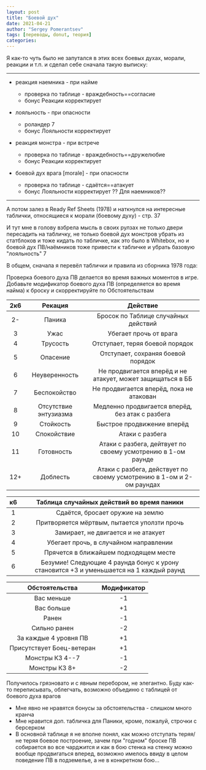 ```yaml
---
layout: post
title: "Боевой дух"
date: 2021-04-21
author: "Sergey Pomerantsev"
tags: [переводы, donut, теория]
categories:
---
```


Я как-то чуть было не запутался в этих всех боевых духах, морали, реакции и т.п. и сделал себе сначала такую выписку:

---

- реакция наемника - при найме
	- проверка по таблице - враждебность==согласие
	-  бонус Реакции корректирует

- лояльность - при опасности
	- роландер 7
	- бонус Лояльности корректирует

- реакция монстра - при встрече
	- проверка по таблице - враждебность==дружелюбие
	- бонус Реакции корректирует

- боевой дух врага [morale] - при опасности
	- проверка по таблице - сдаётся==атакует
	- бонус Лояльности корректирует ?? Для наемников??

---

А потом залез в Ready Ref Sheets (1978) и наткнулся на интересные таблички, относящиеся к морали (боевому духу) - стр. 37

И тут мне в голову взбрела мысль в своих рулзах не только двери пересадить на табличку, не только боевой дух монстров убрать из статблоков и тоже кидать по табличке, как это было в Whitebox, но и боевой дух ПВ/наёмников тоже привести к табличке и убрать базовую "лояльность" 7

В общем, сначала я перевёл таблички и правила из сборника 1978 года:

Проверка боевого духа ПВ делается во время важных моментов в игре. Добавьте модификатор боевого духа ПВ (определяется во время найма) к броску и скорректируйте по Обстоятельствам

| **2к6** | Рекация | Действие |
|:-:|:-:|:-:|
| 2- | Паника | Бросок по Таблице случайных действий |
| 3 | Ужас | Убегает прочь от врага |
| 4 | Трусость | Отступает, теряя боевой порядок |
| 5 | Опасение | Отступает, сохраняя боевой порядок |
| 6 | Неуверенность | Не продвигается вперёд и не атакует, может защищаться в ББ |
| 7 | Беспокойство | Не продвигается вперёд, пока не атакован |
| 8 | Отсутствие энтузиазма | Медленно продвигается вперёд, без атак с разбега |
| 9 | Стойкость | Быстрое продвижение вперёд |
| 10 | Спокойствие | Атаки с разбега |
| 11 | Готовность | Атаки с разбега, дейтвует по своему усмотрению в 1-ом раунде |
| 12+ | Доблесть | Атаки с разбега, действует по своему усмотрению в 1-ом и 2-ом раундах |

| **к6** | Таблица случайных действий во время паники |
|:-:|:-:|
| 1 | Сдаётся, бросает оружие на землю |
| 2 | Притворяется мёртвым, пытается уползти прочь |
| 3 | Замирает, не двигается и не атакует |
| 4 | Убегает прочь, в случайном направлении |
| 5 | Прячется в ближайшем подходящем месте |
| 6 | Безумие! Следующие 4 раунда бонус к урону становится +3 и уменьшается на 1 каждый раунд |

| Обстоятельства | Модификатор |
|:--:|:--:|
| Вас меньше | -1 |
| Вас больше | +1 |
| Ранен | -1 |
| Сильно ранен | -2 |
| За каждые 4 уровня ПВ | +1 |
| Присутствует Боец-ветеран | +1 |
| Монстры КЗ 4--7 | -1 |
| Монстры КЗ 8+ | -2 |

Получилось грязновато и с явным перебором, не элегантно. Буду как-то переписывать, облегчать, возможно объединю с таблицей от боевого духа врагов

- Мне явно не нравятся бонусы за обстоятельства - слишком много кранча
- Мне нравится доп. табличка для Паники, кроме, пожалуй, строчки с берсерком
- В основной таблице я не вполне понял, как можно отступать теряя/не теряя боевое построение, зачем при "годном" броске ПВ собирается во все чарджится и как в бою стенка на стенку можно вообще продвигаться вперед, возможно имелось ввиду в целом поведение ПВ в подземелье, а не в конкретном бою...
